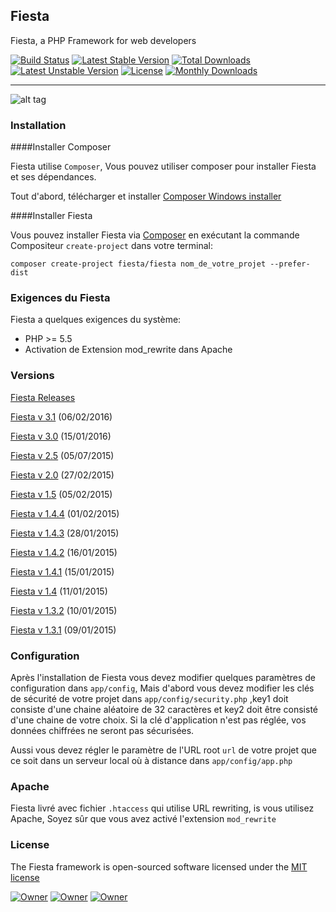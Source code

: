 
## Fiesta

Fiesta, a PHP Framework for web developers

[![Build Status](https://travis-ci.org/fiesta-framework/Fiesta.svg?branch=3.1.2)](https://travis-ci.org/fiesta-framework/Fiesta/branches)
[![Latest Stable Version](https://poser.pugx.org/fiesta/fiesta/v/stable)](https://packagist.org/packages/fiesta/fiesta) 
[![Total Downloads](https://img.shields.io/badge/downloads-420-yellow.svg)](https://packagist.org/packages/fiesta/fiesta) 
[![Latest Unstable Version](https://poser.pugx.org/fiesta/fiesta/v/unstable)](https://packagist.org/packages/fiesta/fiesta) 
[![License](https://poser.pugx.org/fiesta/fiesta/license)](https://packagist.org/packages/fiesta/fiesta)
[![Monthly Downloads](https://poser.pugx.org/fiesta/fiesta/d/monthly)](https://packagist.org/packages/fiesta/fiesta)
<!-- [![Scrutinizer Code Quality](https://scrutinizer-ci.com/g/fiesta-framework/Fiesta/badges/quality-score.png?b=master)](https://scrutinizer-ci.com/g/fiesta-framework/Fiesta/?branch=master) -->

-----

![alt tag](https://raw.githubusercontent.com/fiesta-framework/Fiesta/master/app/resources/images/window.png)

### Installation

####Installer Composer

Fiesta utilise `Composer`, Vous pouvez utiliser composer pour installer Fiesta et ses dépendances.

Tout d'abord, télécharger et installer [Composer Windows installer](https://getcomposer.org/)

####Installer Fiesta

Vous pouvez installer Fiesta via [Composer](https://getcomposer.org/) en exécutant la commande Compositeur `create-project` dans votre terminal:

	composer create-project fiesta/fiesta nom_de_votre_projet --prefer-dist
	

### Exigences du Fiesta

Fiesta a quelques exigences du système:
* PHP >= 5.5
* Activation de Extension mod_rewrite dans Apache

### Versions

[Fiesta Releases](https://github.com/fiesta-framework/Fiesta/releases)

[Fiesta v 3.1](https://github.com/fiesta-framework/Fiesta/releases/tag/3.1.0) (06/02/2016)

[Fiesta v 3.0](https://github.com/fiesta-framework/Fiesta/releases/tag/3.0.0) (15/01/2016)

[Fiesta v 2.5](https://github.com/fiesta-framework/Fiesta/releases/tag/2.5.0.236) (05/07/2015)

[Fiesta v 2.0](https://github.com/fiesta-framework/Fiesta/releases/tag/2.0.0.1) (27/02/2015)

[Fiesta v 1.5](https://github.com/fiesta-framework/Fiesta/releases/tag/1.5.0) (05/02/2015)
 
[Fiesta v 1.4.4](https://github.com/fiesta-framework/Fiesta/releases/tag/1.4.4) (01/02/2015)
 
[Fiesta v 1.4.3](https://github.com/fiesta-framework/Fiesta/releases/tag/1.4.3) (28/01/2015)
 
[Fiesta v 1.4.2](https://github.com/fiesta-framework/Fiesta/releases/tag/1.4.2) (16/01/2015)
 
[Fiesta v 1.4.1](https://github.com/fiesta-framework/Fiesta/releases/tag/1.4.1) (15/01/2015)
 
[Fiesta v 1.4](https://github.com/fiesta-framework/Fiesta/releases/tag/1.4.0) (11/01/2015)
 
[Fiesta v 1.3.2](https://github.com/fiesta-framework/Fiesta/releases/tag/1.3.2) (10/01/2015)
 
[Fiesta v 1.3.1](https://github.com/fiesta-framework/Fiesta/releases/tag/1.3.1) (09/01/2015)

### Configuration

Après l'installation de Fiesta vous devez modifier quelques paramètres de configuration dans `app/config`, Mais d'abord vous devez modifier les clés de sécurité de votre projet dans `app/config/security.php` ,key1 doit consiste d'une chaine aléatoire de 32 caractères et key2 doit être consisté d'une chaine de votre choix. Si la clé d'application n'est pas réglée, vos données chiffrées ne seront pas sécurisées.

Aussi vous devez régler le paramètre de l'URL root `url` de votre projet que ce soit dans un serveur local où à distance dans `app/config/app.php`

###  Apache

Fiesta livré avec fichier `.htaccess` qui utilise URL rewriting, is vous utilisez Apache, Soyez sûr que vous avez activé l'extension `mod_rewrite`


### License

The Fiesta framework is open-sourced software licensed under the [MIT license](http://opensource.org/licenses/MIT)

[![Owner](https://img.shields.io/badge/created%20by-Youssef%20Had-blue.svg)](https://github.com/youssefhad)
[![Owner](https://img.shields.io/badge/copyright-2014--2016-red.svg)](https://github.com/fiesta-framework/Fiesta)
[![Owner](https://img.shields.io/badge/launched-10%2F10%2F2014-ff2f6c.svg)](https://github.com/fiesta-framework/Fiesta)

